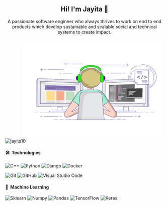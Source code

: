 <!-- <h2 align="center"></h2>
<br> -->
<h2 align="center">Hi! I'm Jayita 👋</h2>
<p align="center"> A passionate software engineer who always thrives to work on end to end products which develop sustainable and scalable social and technical systems to create impact.<p>
<br/>

<!-- GIF -->
<img align="right" height="300" width="450" src="https://raw.githubusercontent.com/mikonoid/mikonoid/main/images/gifs/coder3.gif" />

<p align="centre"> <img src="https://komarev.com/ghpvc/?username=jayita10&label=Profile%20views&color=0e75b6&style=flat" alt="jayita10" /> </p>


<!---
<h3 align="left">Connect with me:</h3>
<p align="left">
<a href="https://linkedin.com/in/jayitapramanik" target="blank"><img align="center" src="https://raw.githubusercontent.com/rahuldkjain/github-profile-readme-generator/master/src/images/icons/Social/linked-in-alt.svg" alt="jayitapramanik" height="30" width="40" /></a>
  
<!-- 
<a href="https://twitter.com/_nebula_10" target="blank"><img align="center" src="https://raw.githubusercontent.com/rahuldkjain/github-profile-readme-generator/master/src/images/icons/Social/twitter.svg" alt="_nebula_10" height="30" width="40" /></a>
<!--a href="https://kaggle.com/jayitapramanik" target="blank"><img align="center" src="https://raw.githubusercontent.com/rahuldkjain/github-profile-readme-generator/master/src/images/icons/Social/kaggle.svg" alt="jayitapramanik" height="30" width="40" /></a>
<a href="https://instagram.com/_.nebula._10" target="blank"><img align="center" src="https://raw.githubusercontent.com/rahuldkjain/github-profile-readme-generator/master/src/images/icons/Social/instagram.svg" alt="_.nebula._10" height="30" width="40" /></a>
<a href="https://www.codechef.com/users/jayita_10" target="blank"><img align="center" src="https://cdn.jsdelivr.net/npm/simple-icons@3.1.0/icons/codechef.svg" alt="jayita_10" height="30" width="40" /></a>
<a href="https://codeforces.com/profile/jayita_10" target="blank"><img align="center" src="https://cdn.jsdelivr.net/npm/simple-icons@3.0.1/icons/codeforces.svg" alt="jayita_10" height="30" width="40" /></a>
<a href="https://leetcode.com/jayita_10/" target="blank"><img align="center" src="https://raw.githubusercontent.com/rahuldkjain/github-profile-readme-generator/master/src/images/icons/Social/leet-code.svg" alt="jayita_!0" height="30" width="40" /></a>
</p>-->

#### 🛠 &nbsp;Technologies

![C++](https://img.shields.io/badge/C%2B%2B-00599C?style=for-the-badge&logo=c%2B%2B&logoColor=white)
![Python](https://img.shields.io/badge/Python-3776AB?style=for-the-badge&logo=python&logoColor=white)
  ![Django](https://img.shields.io/badge/Django-092E20?style=for-the-badge&logo=django&logoColor=white)
  ![Docker](https://img.shields.io/badge/docker%20-%23D00000.svg?&style=for-the-badge&logo=docker&logoColor=white)
  
  
  ![Git](https://img.shields.io/badge/-Git-333333?style=for-the-badge&logo=git)
  ![GitHub](https://img.shields.io/badge/GitHub-100000?style=for-the-badge&logo=github&logoColor=white)
  ![Visual Studio Code](https://img.shields.io/badge/Visual_Studio_Code-0078D4?style=for-the-badge&logo=visual%20studio%20code&logoColor=white)
  #### 🧠 &nbsp;Machine Learning
  ![Sklearn](https://img.shields.io/badge/sklearn%20-%23D00000.svg?&style=for-the-badge&logo=sklearn&logoColor=white)
  ![Numpy](https://img.shields.io/badge/numpy%20-%23D00000.svg?&style=for-the-badge&logo=numpy&logoColor=white)
  ![Pandas](https://img.shields.io/badge/pandas%20-%23D00000.svg?&style=for-the-badge&logo=pandas&logoColor=white)
  ![TensorFlow](https://img.shields.io/badge/TensorFlow%20-%23FF6F00.svg?&style=for-the-badge&logo=TensorFlow&logoColor=white)
  ![Keras](https://img.shields.io/badge/Keras%20-%23D00000.svg?&style=for-the-badge&logo=Keras&logoColor=white)
  

<br/>


<!--
<h3 align="left">Languages and Tools:</h3>
<p align="left"> <a href="https://getbootstrap.com" target="_blank"> <img src="https://raw.githubusercontent.com/devicons/devicon/master/icons/bootstrap/bootstrap-plain-wordmark.svg" alt="bootstrap" width="40" height="40"/> </a> <a href="https://www.cprogramming.com/" target="_blank"> <img src="https://raw.githubusercontent.com/devicons/devicon/master/icons/c/c-original.svg" alt="c" width="40" height="40"/> </a> <a href="https://www.w3schools.com/cpp/" target="_blank"> <img src="https://raw.githubusercontent.com/devicons/devicon/master/icons/cplusplus/cplusplus-original.svg" alt="cplusplus" width="40" height="40"/> </a> <a href="https://www.w3schools.com/css/" target="_blank"> <img src="https://raw.githubusercontent.com/devicons/devicon/master/icons/css3/css3-original-wordmark.svg" alt="css3" width="40" height="40"/> </a> <a href="https://www.djangoproject.com/" target="_blank"> <img src="https://raw.githubusercontent.com/devicons/devicon/master/icons/django/django-original.svg" alt="django" width="40" height="40"/> </a> <a href="https://cloud.google.com" target="_blank"> <img src="https://www.vectorlogo.zone/logos/google_cloud/google_cloud-icon.svg" alt="gcp" width="40" height="40"/> </a> <a href="https://git-scm.com/" target="_blank"> <img src="https://www.vectorlogo.zone/logos/git-scm/git-scm-icon.svg" alt="git" width="40" height="40"/> </a> <a href="https://www.w3.org/html/" target="_blank"> <img src="https://raw.githubusercontent.com/devicons/devicon/master/icons/html5/html5-original-wordmark.svg" alt="html5" width="40" height="40"/> </a> <a href="https://developer.mozilla.org/en-US/docs/Web/JavaScript" target="_blank"> <img src="https://raw.githubusercontent.com/devicons/devicon/master/icons/javascript/javascript-original.svg" alt="javascript" width="40" height="40"/> </a> <a href="https://www.mongodb.com/" target="_blank"> <img src="https://raw.githubusercontent.com/devicons/devicon/master/icons/mongodb/mongodb-original-wordmark.svg" alt="mongodb" width="40" height="40"/> </a> <a href="https://www.mysql.com/" target="_blank"> <img src="https://raw.githubusercontent.com/devicons/devicon/master/icons/mysql/mysql-original-wordmark.svg" alt="mysql" width="40" height="40"/> </a> <a href="https://nodejs.org" target="_blank"> <img src="https://raw.githubusercontent.com/devicons/devicon/master/icons/nodejs/nodejs-original-wordmark.svg" alt="nodejs" width="40" height="40"/> </a> <a href="https://www.python.org" target="_blank"> <img src="https://raw.githubusercontent.com/devicons/devicon/master/icons/python/python-original.svg" alt="python" width="40" height="40"/> </a> <a href="https://reactjs.org/" target="_blank"> <img src="https://raw.githubusercontent.com/devicons/devicon/master/icons/react/react-original-wordmark.svg" alt="react" width="40" height="40"/> </a> <a href="https://scikit-learn.org/" target="_blank"> <img src="https://upload.wikimedia.org/wikipedia/commons/0/05/Scikit_learn_logo_small.svg" alt="scikit_learn" width="40" height="40"/> </a> </p>
-->

<!--<p>&nbsp;<img align="centre" src="https://github-readme-stats.vercel.app/api?username=jayita10&show_icons=true&locale=en" alt="jayita10" /> -->
<br/>
<!--img align="right" src="https://github-readme-streak-stats.herokuapp.com/?user=jayita10&" alt="jayita10" />

<p><img align="left" src="https://github-readme-stats.vercel.app/api/top-langs?username=jayita10&show_icons=true&locale=en&layout=compact" alt="jayita10" ensp /></p>
















